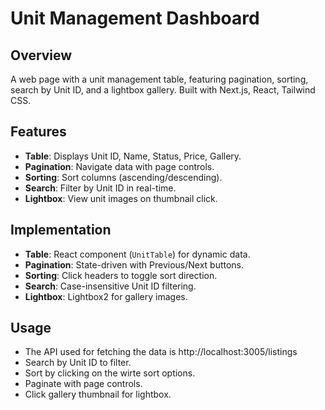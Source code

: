 # Unit Management Dashboard

## Overview

A web page with a unit management table, featuring pagination, sorting, search by Unit ID, and a lightbox gallery. Built with Next.js, React, Tailwind CSS.

## Features

- **Table**: Displays Unit ID, Name, Status, Price, Gallery.
- **Pagination**: Navigate data with page controls.
- **Sorting**: Sort columns (ascending/descending).
- **Search**: Filter by Unit ID in real-time.
- **Lightbox**: View unit images on thumbnail click.

## Implementation

- **Table**: React component (`UnitTable`) for dynamic data.
- **Pagination**: State-driven with Previous/Next buttons.
- **Sorting**: Click headers to toggle sort direction.
- **Search**: Case-insensitive Unit ID filtering.
- **Lightbox**: Lightbox2 for gallery images.

## Usage

- The API used for fetching the data is http://localhost:3005/listings
- Search by Unit ID to filter.
- Sort by clicking on the wirte sort options.
- Paginate with page controls.
- Click gallery thumbnail for lightbox.
